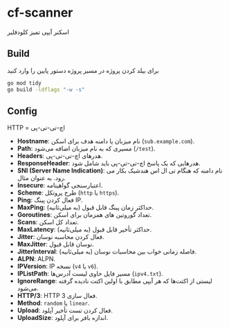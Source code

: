 # cf-scanner

اسکنر آیپی تمیز کلودفلیر

## Build

برای بیلد کردن پروژه در مسیر پروژه دستور پایین را وارد کنید

```sh
go mod tidy
go build -ldflags "-w -s"
```

## Config

HTTP = اچ-تی-تی-پی

- **Hostname**: نام میزبان یا دامنه هدف برای اسکن (`sub.example.com`).
- **Path**: مسیری که به نام میزبان اضافه می‌شود (`/test`).
- **Headers**: هدرهای اچ-تی-تی-پی.
- **ResponseHeader**: هدرهایی که یک پاسخ اچ-تی-تی-پی باید شامل شود.
- **SNI (Server Name Indication)**: نام دامنه که هنگام تی ال اس هندشیک بکار می رود. به عنوان مثال.
- **Insecure**: اعتبارسنجی گواهینامه.
- **Scheme**: طرح پروتکل (`http` یا `https`).
- **Ping**: فعال کردن پینگ IP.
- **MaxPing**: حداکثر زمان پینگ قابل قبول (به میلی‌ثانیه).
- **Goroutines**: تعداد گوروتین های همزمان برای اسکن.
- **Scans**: تعداد کل اسکن.
- **MaxLatency**: حداکثر تأخیر قابل قبول (به میلی‌ثانیه).
- **Jitter**: فعال کردن محاسبه نوسان.
- **MaxJitter**: نوسان قابل قبول.
- **JitterInterval**: فاصله زمانی خواب بین محاسبات نوسان (به میلی‌ثانیه).
- **ALPN**: ALPN.
- **IPVersion**: IP نسخه (`v4` یا `v6`).
- **IPListPath**: مسیر فایل حاوی لیست آدرس‌ها (`ipv4.txt`).
- **IgnoreRange**: لیستی از اکتت‌ها که هر آیپی مطابق با اولین اکتت نادیده گرفته می‌شود.
- **HTTP/3**: HTTP 3 فعال سازی.
- **Method**: `random` یا `linear`.
- **Upload**: فعال کردن تست تأخیر آپلود.
- **UploadSize**: اندازه بافر برای آپلود.
